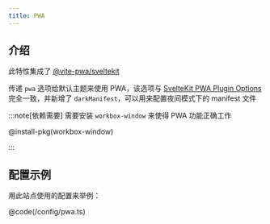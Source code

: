 ```yaml
---
title: PWA
---
```


## 介绍

此特性集成了 [@vite-pwa/sveltekit](https://vite-pwa-org.netlify.app/frameworks/sveltekit.html#sveltekit-pwa-plugin)

传递 `pwa` 选项给默认主题来使用 PWA，该选项与 [SvelteKit PWA Plugin Options](https://vite-pwa-org.netlify.app/frameworks/sveltekit.html#sveltekit-pwa-plugin-options) 完全一致，并新增了 `darkManifest`，可以用来配置夜间模式下的 manifest 文件

:::note[依赖需要]
需要安装 `workbox-window` 来使得 PWA 功能正确工作

@install-pkg(workbox-window)

:::


## 配置示例

用此站点使用的配置来举例：

@code(/config/pwa.ts)